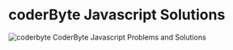 # coderByte Javascript Solutions
![coderbyte](https://user-images.githubusercontent.com/22095244/211191145-4aa983e0-3efa-440d-accd-df48853f572d.png)
CoderByte Javascript Problems and Solutions
